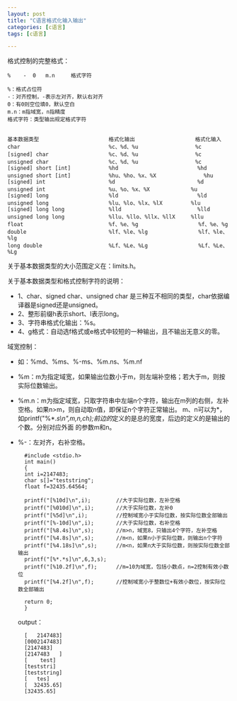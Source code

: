 ```yaml
---
layout: post
title: "C语言格式化输入输出"
categories: [c语言]
tags: [c语言]

---
```



格式控制的完整格式：

    %    -	0	m.n		格式字符

    %：格式占位符
    -：对齐控制，-表示左对齐，默认右对齐
    0：有0则空位填0，默认空白
    m.n：m指域宽，n指精度
    格式字符：类型输出规定格式字符


    基本数据类型						格式化输出					格式化输入
    char							%c、%d、%u				  %c		
    [signed] char					%c、%d、%u				  %c
    unsigned char					%c、%d、%u				  %c
    [signed] short [int]			%hd							%hd
    unsigned short [int]			%hu、%ho、%x、%X				%hu
    [signed] int					%d							%d
    unsigned int					%u、%o、%x、%X				%u
    [signed] long					%ld							%ld
    unsigned long					%lu、%lo、%lx、%lX			%lu
    [signed] long long				%lld						%lld
    unsigned long long				%llu、%llo、%llx、%llX		%llu
    float							%f、%e、%g				   %f、%e、%g
    double							%lf、%le、%lg				   %lf、%le、%lg
    long double						%Lf、%Le、%Lg				   %Lf、%Le、%Lg

关于基本数据类型的大小范围定义在：limits.h。

关于基本数据类型和格式控制字符的说明：

* 1、char、signed char、unsigned char 是三种互不相同的类型，char依据编译器是signed还是unsigned。
* 2、整形前缀h表示short、l表示long。
* 3、字符串格式化输出：%s。
* 4、g格式：自动选f格式或e格式中较短的一种输出，且不输出无意义的零。

域宽控制：

* 如：%md、%ms、%-ms、%m.ns、%m.nf
* %m：m为指定域宽，如果输出位数小于m，则左端补空格；若大于m，则按实际位数输出。
* %m.n：m为指定域宽，只取字符串中左端n个字符，输出在m列的右侧，左补空格。如果n>m，则自动取n值，即保证n个字符正常输出。
         m、n可以为*，如printf("%*.*s\n",m,n,ch);前边的*定义的是总的宽度，后边的定义的是输出的个数。分别对应外面
		  的参数m和n。	
* %-：左对齐，右补空格。



		#include <stdio.h>
		int main()
		{
		int i=2147483;
		char s[]="teststring";
		float f=32435.64564;
		
		printf("[%10d]\n",i);        //大于实际位数，左补空格
		printf("[%010d]\n",i);		 //大于实际位数，左补0
		printf("[%5d]\n",i);		 //控制域宽小于实际位数，按实际位数全部输出
		printf("[%-10d]\n",i);		 //大于实际位数，右补空格
		printf("[%8.4s]\n",s);       //m>n，域宽8，只输出4个字符，左补空格
		printf("[%4.8s]\n",s);       //m<n，如果n小于实际位数，则输出n个字符
		printf("[%4.18s]\n",s);      //m<n，如果n大于实际位数，则按实际位数全部输出
		printf("[%*.*s]\n",6,3,s);   
		printf("[%10.2f]\n",f);		 //m=10为域宽，包括小数点，n=2控制有效小数位
		printf("[%4.2f]\n",f);       //控制域宽小于整数位+有效小数位，按实际位数全部输出
		
		return 0;
		}
	
	output：
		    	
		[   2147483]
		[0002147483]
		[2147483]
		[2147483   ]
		[    test]
		[teststri]
		[teststring]
		[   tes]
		[  32435.65]
		[32435.65]
